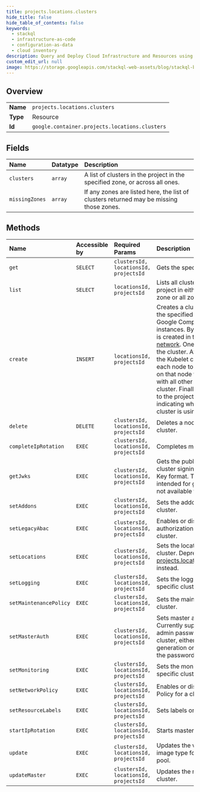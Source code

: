 ```yaml
---
title: projects.locations.clusters
hide_title: false
hide_table_of_contents: false
keywords:
  - stackql
  - infrastructure-as-code
  - configuration-as-data
  - cloud inventory
description: Query and Deploy Cloud Infrastructure and Resources using SQL
custom_edit_url: null
image: https://storage.googleapis.com/stackql-web-assets/blog/stackql-blog-post-featured-image.png
---
```

  
    

## Overview
<table><tbody>
<tr><td><b>Name</b></td><td><code>projects.locations.clusters</code></td></tr>
<tr><td><b>Type</b></td><td>Resource</td></tr>
<tr><td><b>Id</b></td><td><code>google.container.projects.locations.clusters</code></td></tr>
</tbody></table>

## Fields
| Name | Datatype | Description |
|:-----|:---------|:------------|
| `clusters` | `array` | A list of clusters in the project in the specified zone, or across all ones. |
| `missingZones` | `array` | If any zones are listed here, the list of clusters returned may be missing those zones. |
## Methods
| Name | Accessible by | Required Params | Description |
|:-----|:--------------|:----------------|:------------|
| `get` | `SELECT` | `clustersId, locationsId, projectsId` | Gets the specified operation. |
| `list` | `SELECT` | `locationsId, projectsId` | Lists all clusters owned by a project in either the specified zone or all zones. |
| `create` | `INSERT` | `locationsId, projectsId` | Creates a cluster, consisting of the specified number and type of Google Compute Engine instances. By default, the cluster is created in the project's [default network](https://cloud.google.com/compute/docs/networks-and-firewalls#networks). One firewall is added for the cluster. After cluster creation, the Kubelet creates routes for each node to allow the containers on that node to communicate with all other instances in the cluster. Finally, an entry is added to the project's global metadata indicating which CIDR range the cluster is using. |
| `delete` | `DELETE` | `clustersId, locationsId, projectsId` | Deletes a node pool from a cluster. |
| `completeIpRotation` | `EXEC` | `clustersId, locationsId, projectsId` | Completes master IP rotation. |
| `getJwks` | `EXEC` | `clustersId, locationsId, projectsId` | Gets the public component of the cluster signing keys in JSON Web Key format. This API is not yet intended for general use, and is not available for all clusters. |
| `setAddons` | `EXEC` | `clustersId, locationsId, projectsId` | Sets the addons for a specific cluster. |
| `setLegacyAbac` | `EXEC` | `clustersId, locationsId, projectsId` | Enables or disables the ABAC authorization mechanism on a cluster. |
| `setLocations` | `EXEC` | `clustersId, locationsId, projectsId` | Sets the locations for a specific cluster. Deprecated. Use [projects.locations.clusters.update](https://cloud.google.com/kubernetes-engine/docs/reference/rest/v1/projects.locations.clusters/update) instead. |
| `setLogging` | `EXEC` | `clustersId, locationsId, projectsId` | Sets the logging service for a specific cluster. |
| `setMaintenancePolicy` | `EXEC` | `clustersId, locationsId, projectsId` | Sets the maintenance policy for a cluster. |
| `setMasterAuth` | `EXEC` | `clustersId, locationsId, projectsId` | Sets master auth materials. Currently supports changing the admin password or a specific cluster, either via password generation or explicitly setting the password. |
| `setMonitoring` | `EXEC` | `clustersId, locationsId, projectsId` | Sets the monitoring service for a specific cluster. |
| `setNetworkPolicy` | `EXEC` | `clustersId, locationsId, projectsId` | Enables or disables Network Policy for a cluster. |
| `setResourceLabels` | `EXEC` | `clustersId, locationsId, projectsId` | Sets labels on a cluster. |
| `startIpRotation` | `EXEC` | `clustersId, locationsId, projectsId` | Starts master IP rotation. |
| `update` | `EXEC` | `clustersId, locationsId, projectsId` | Updates the version and/or image type for the specified node pool. |
| `updateMaster` | `EXEC` | `clustersId, locationsId, projectsId` | Updates the master for a specific cluster. |
